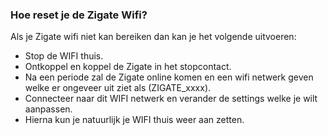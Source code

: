 
### Hoe reset je de Zigate Wifi?
Als je Zigate wifi niet kan bereiken dan kan je het volgende uitvoeren:
- Stop de WIFI thuis.
- Ontkoppel en koppel de Zigate in het stopcontact.
- Na een periode zal de Zigate online komen en een wifi netwerk geven welke er ongeveer uit ziet als (ZIGATE_xxxx). 
- Connecteer naar dit WIFI netwerk en verander de settings welke je wilt aanpassen.
- Hierna kun je natuurlijk je WIFI thuis weer aan zetten.

